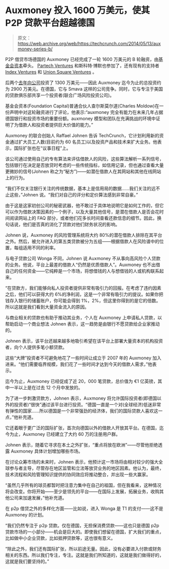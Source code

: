 # Auxmoney 投入 1600 万美元，使其 P2P 贷款平台超越德国 

> 原文：<https://web.archive.org/web/https://techcrunch.com/2014/05/13/auxmoney-series-b/>

P2P 借贷市场德国的 Auxmoney 已经完成了一轮 1600 万美元的 B 轮融资，由[基金会资本](https://web.archive.org/web/20221209130713/http://www.crunchbase.com/organization/foundation-capital)牵头。 [Partech Ventures](https://web.archive.org/web/20221209130713/http://www.crunchbase.com/organization/partech-international) 和斯科特·博默也参加了，还有现有的支持者 [Index Ventures](https://web.archive.org/web/20221209130713/http://www.crunchbase.com/organization/index-ventures) 和 [Union Square Ventures](https://web.archive.org/web/20221209130713/http://www.crunchbase.com/organization/union-square-ventures) 。

后两个[去年向公司](https://web.archive.org/web/20221209130713/http://thenextweb.com/insider/2013/03/12/auxmoney-funding/)投资了 1300 万美元——因此 Auxmoney 迄今为止的总投资约为 2900 万美元。在德国，它与 Smava 这样的公司竞争。同时，它与专注于美国的贷款俱乐部共享一个投资者(联合广场风险投资公司)。

基金会资本(Foundation Capital)普通合伙人查尔斯莫尔道(Charles Moldow)在一份声明中对这轮融资进行了评论，他表示:“auxmoney 完全有能力在未来几年占据德国银行和投资市场的重要份额。auxmoney 模型和团队在充满挑战的环境中证明了为借款人和投资者提供巨大价值的能力。”

Auxmoney 的联合创始人 Raffael Johnen 告诉 TechCrunch，它计划利用新的资金通过扩大员工人数(目前约为 60 名员工)以及投资产品和技术来扩大业务。他表示，国际扩张也在“议事日程”上。

该公司通过使用自己的专有算法来评估借款人的风险，这些算法解析一系列信号，包括银行在决定是否放贷时考虑的一些传统指标，如信用记录，但也通过查看大量更微妙的信号(Johnen 称之为“秘方”)——如潜在借款人在其网站和其他在线网站上的行为。

“我们不仅关注银行关注的传统数据，基本上是信用局的数据……我们关注的远不止这些，”Johnen 说。“我们对自己的评分和定价算法感到非常自豪。”

由于这是这家初创公司的秘密武器，他不敢过于具体地说明它是如何工作的，但它可以作为借款决策因素的一个例子，以及大量其他信号，是潜在借款人是否会花时间阅读网站上的 FAQ 部分，或者他们花多长时间查看还款信息的细节。因此，换句话说，他们是否真的消化了贷款对他们财务状况的影响。

Johnen 说，Auxmoney 的风险管理系统将大约 80%的潜在借款人排除在其平台之外。然后，被允许进入的第五类贷款被分为五组——根据借款人在风险谱中的位置，每组适用不同的利率。

与电子贷款公司 Wonga 不同，Johnen 说 Auxmoney 不从事向高风险个人贷款的业务。他说，平台上最差的借款人“仍然是优质借款人”。Auxmoney 也不出借自己的任何资金——它纯粹是一个市场，将想借钱的人与想借钱的人或机构联系起来。

“在贷款方，我们能够向私人投资者提供非常有吸引力的回报。在考虑了违约因素之后，他们可以获得大约 6%的净利润，这是一个非常有吸引力的提议。如果你把钱存入银行的储蓄账户，你可能会得到 1%，2%，但这里你得到的是它的倍数。所以这就是我们看到大量资金流入的原因。

与商业相关的贷款也有助于推动其业务，个人在 Auxmoney 上申请私人贷款，以帮助启动一个商业想法 Johnen 表示，这一趋势是由银行不愿贷款给企业家推动的。

Johnen 表示，该平台还越来越多地吸引希望在该平台上部署大量资本的机构投资者，向个人提供多笔小额贷款。

这些“大牌”投资者不可避免地花了一些时间让成立于 2007 年的 Auxmoney 加入进来。“他们需要临界规模，我们花了一些时间才达到今天的借款人需求，”他表示。

迄今为止，Auxmoney 已经促成了近 20，000 笔贷款，总价值为 €1 亿英镑，其中一半以上是在过去 12 个月中发放的。

为了进一步刺激贷款方，Johnen 表示，Auxmoney 将允许国际投资者(即德国以外的投资者)“很快”通过该平台进行投资。“德国一直是一个对(全球经济)低迷非常有弹性的国家……所以德国是一个非常强劲的经济体，我们的国际贷款人喜欢这一点，”他补充道。

它还着眼于更广泛的国际扩张，首次向德国以外的借款人开放其平台。在德国，迄今为止，Auxmoney 已经建立了大约 60 万的注册用户群。

Johnen 表示，随着它寻求在本土之外扩张，“重点将放在欧洲”——尽管他拒绝透露 Auxmoney 具体计划增加哪些市场。

在讨论众筹市场的未来时，Johnen 表示，他预计这一市场将由相对较少的强大全球参与者主导，尽管存在地区监管和立法等放贷业务的地区因素。他认为，最终，技术流程和风险管理知识提供的协同效应将推动整合，并出现一些大赢家。

“虽然几乎所有的球员都暂时把注意力集中在自己的祖国，但在我看来，这种情况将会改变。你将开始——至少是领先的平台——在国际上发展，拓展业务，收购其他公司来加速发展，”他补充道。

在 p2p 借贷之外的多样化方面——比如说，进入 Wonga 是 T1 的支付——这不是 Auxmoney 的计划。

“我们仍然专注于 p2p 贷款。仅在德国，无担保消费贷款——这也只是德国 p2p 贷款市场的一小部分——机会是巨大的。即使我们想留在德国，扩大我们的重点，比如做中小企业贷款，比如抵押贷款等，这也很有意义。

“除此之外，我们还有国际扩张，所以前途无量。因此，没有必要进入付款或财务相关的东西。所以我们专注，专注。这就是我们所知道的，这就是我们做得好的，这就是我们要坚持的。”
